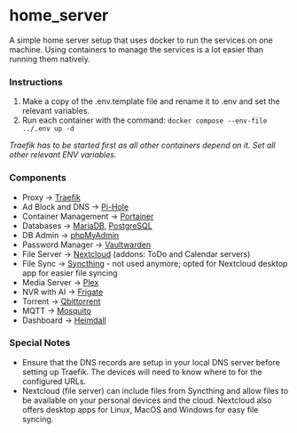 # home_server

A simple home server setup that uses docker to run the services on one machine. Using containers to manage the services is a lot easier than running them natively.

### Instructions

1. Make a copy of the .env.template file and rename it to .env and set the relevant variables.
2. Run each container with the command: `docker compose --env-file ../.env up -d`

*Traefik has to be started first as all other containers depend on it. Set all other relevant ENV variables.*

### Components

- Proxy -> [Traefik](https://traefik.io/)
- Ad Block and DNS -> [Pi-Hole](https://pi-hole.net/)
- Container Management -> [Portainer](https://www.portainer.io/)
- Databases -> [MariaDB](https://mariadb.org/), [PostgreSQL](https://www.postgresql.org/)
- DB Admin -> [phpMyAdmin](https://www.phpmyadmin.net/)
- Password Manager -> [Vaultwarden](https://github.com/dani-garcia/vaultwarden)
- File Server -> [Nextcloud](https://nextcloud.com/) (addons: ToDo and Calendar servers)
- File Sync -> [Syncthing](https://syncthing.net/) - not used anymore; opted for Nextcloud desktop app for easier file syncing
- Media Server -> [Plex](https://www.plex.tv/)
- NVR with AI -> [Frigate](https://frigate.video/)
- Torrent -> [Qbittorrent](https://www.qbittorrent.org/)
- MQTT -> [Mosquito](https://mosquitto.org/)
- Dashboard -> [Heimdall](https://heimdall.site/)

### Special Notes

- Ensure that the DNS records are setup in your local DNS server before setting up Traefik. The devices will need to know where to for the configured URLs.
- Nextcloud (file server) can include files from Syncthing and allow files to be available on your personal devices and the cloud. Nextcloud also offers desktop apps for Linux, MacOS and Windows for easy file syncing.
